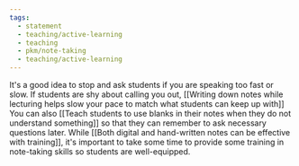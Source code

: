```yaml
---
tags:
  - statement
  - teaching/active-learning
  - teaching
  - pkm/note-taking
  - teaching/active-learning
---
```

It's a good idea to stop and ask students if you are speaking too fast or slow. If students are shy about calling you out, [[Writing down notes while lecturing helps slow your pace to match what students can keep up with]] You can also [[Teach students to use blanks in their notes when they do not understand something]] so that they can remember to ask necessary questions later. While [[Both digital and hand-written notes can be effective with training]], it's important to take some time to provide some training in note-taking skills so students are well-equipped.
